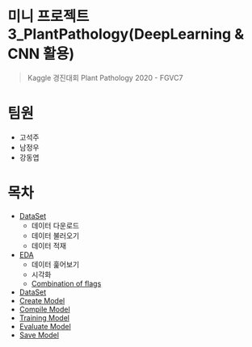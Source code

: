 # 미니 프로젝트3_PlantPathology(DeepLearning & CNN 활용)
> Kaggle 경진대회 Plant Pathology 2020 - FGVC7
# 팀원
- 고석주
- 남정우
- 강동엽

# 목차
- [DataSet](#DataSet)
  - 데이터 다운로드
  - 데이터 불러오기
  - 데이터 적재
- [EDA](#EDA)
  - 데이터 훑어보기
  - 시각화
  - [Combination of flags](#combination-of-flags)
- [DataSet](#DataSet)
- [Create Model](#DataSet)
- [Compile Model](#DataSet)
- [Training Model](#DataSet)
- [Evaluate Model](#DataSet)
- [Save Model](#DataSet)
